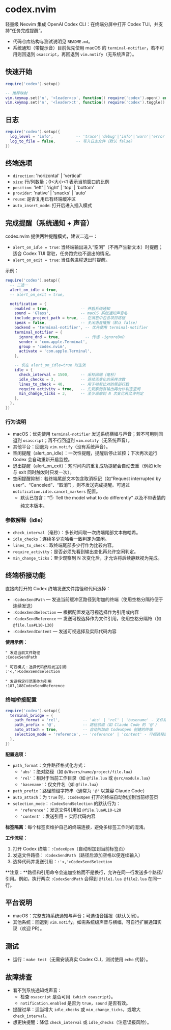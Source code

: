 # codex.nvim

轻量级 Neovim 集成 OpenAI Codex CLI：在终端分屏中打开 Codex TUI，并支持“任务完成提醒”。

- 代码仓库结构与测试说明见 `README.md`。
- 系统通知（带提示音）目前优先使用 macOS 的 `terminal-notifier`，若不可用则回退到 `osascript`，再回退到 `vim.notify`（无系统声音）。

## 快速开始

```lua
require('codex').setup()

-- 推荐映射
vim.keymap.set('n', '<leader>co', function() require('codex').open() end, { desc = 'Codex: Open TUI' })
vim.keymap.set('n', '<leader>ct', function() require('codex').toggle() end, { desc = 'Codex: Toggle terminal' })
```

## 日志

```lua
require('codex').setup({
  log_level = 'info',          -- 'trace'|'debug'|'info'|'warn'|'error'
  log_to_file = false,         -- 写入日志文件（默认 false）
})
```

## 终端选项

- `direction`: 'horizontal' | 'vertical'
- `size`: 行/列数量；0<大小<1 表示当前窗口的比例
- `position`: 'left' | 'right' | 'top' | 'bottom'
- `provider`: 'native' | 'snacks' | 'auto'
- `reuse`: 是否复用已有终端缓冲区
- `auto_insert_mode`: 打开后进入插入模式

## 完成提醒（系统通知 + 声音）

codex.nvim 提供两种提醒模式，建议二选一：

- `alert_on_idle = true`: 当终端输出进入“空闲”（不再产生新文本）时提醒；适合 Codex TUI 常驻，任务跑完也不退出的情况。
- `alert_on_exit = true`: 当任务进程退出时提醒。

示例：

```lua
require('codex').setup({
  -- 二选一
  alert_on_idle = true,
  -- alert_on_exit = true,

  notification = {
    enabled = true,              -- 开启系统通知
    sound = 'Glass',             -- macOS 系统通知声音名
    include_project_path = true, -- 在消息中包含项目路径
    speak = false,               -- 关闭语音播报（默认 false）
    backend = 'terminal-notifier', -- 优先使用 terminal-notifier
    terminal_notifier = {
      ignore_dnd = true,           -- 传递 -ignoreDnD
      sender = 'com.apple.Terminal',
      group = 'codex.nvim',
      activate = 'com.apple.Terminal',
    },

    -- 仅在 alert_on_idle=true 时生效
    idle = {
      check_interval = 1500,     -- 采样间隔（毫秒）
      idle_checks = 3,           -- 连续无变化的采样次数
      lines_to_check = 40,       -- 用于哈希比对的尾部行数
      require_activity = true,   -- 先观察到有输出再允许判定空闲
      min_change_ticks = 3,      -- 至少观察到 N 次变化再允许判定
    },
  },
})
```

### 行为说明

- macOS：优先使用 `terminal-notifier` 发送系统横幅与声音；若不可用则回退到 `osascript`；再不行回退到 `vim.notify`（无系统声音）。
- 其他平台：回退为 `vim.notify`（没有系统声音）。
- 空闲提醒（alert_on_idle）：一次性提醒，提醒后停止监控；下次再次运行 Codex 会自动重新开启监控。
- 退出提醒（alert_on_exit）：短时间内的重复成功提醒会自动去重（例如 idle 与 exit 同时触发时只发一次）。
- 空闲提醒抑制：若终端尾部文本包含取消标记（如“Request interrupted by user”、“Canceled”、“取消”），则不发送完成提醒。可通过 `notification.idle.cancel_markers` 配置。
  - 默认已包含：“🖐  Tell the model what to do differently” 以及不带表情的纯文本版本。

### 参数解释（idle）

- `check_interval`（毫秒）：多长时间取一次终端尾部文本做哈希。
- `idle_checks`：连续多少次哈希一致判定为空闲。
- `lines_to_check`：取终端尾部多少行作为比较内容。
- `require_activity`：是否必须先看到输出变化再允许空闲判定。
- `min_change_ticks`：至少观察到 N 次变化后，才允许将后续静默视为完成。

## 终端桥接功能

直接向打开的 Codex 终端发送文件路径和代码选择：

- `:CodexSendPath` — 发送当前缓冲区路径到附加的终端（使用空格分隔符便于连续发送）
- `:CodexSendSelection` — 根据配置发送可视选择作为引用或内容
- `:CodexSendReference` — 发送可视选择作为文件引用，使用空格分隔符（如 `@file.lua#L10-L20`）
- `:CodexSendContent` — 发送可视选择及实际代码内容

**使用示例：**
```vim
" 发送当前文件路径
:CodexSendPath

" 可视模式：选择代码然后发送引用
:'<,'>CodexSendSelection

" 发送特定行范围作为引用
:187,188CodexSendReference
```

### 终端桥接配置

```lua
require('codex').setup({
  terminal_bridge = {
    path_format = 'rel',          -- 'abs' | 'rel' | 'basename' - 文件路径格式
    path_prefix = '@',            -- 路径前缀（如 Claude Code 的 '@'）
    auto_attach = true,           -- 自动附加由 CodexOpen 创建的终端
    selection_mode = 'reference', -- 'reference' | 'content' - 可视选择的默认行为
  },
})
```

**配置选项：**
- `path_format`：文件路径格式化方式：
  - `'abs'`：绝对路径（如 `@/Users/name/project/file.lua`）
  - `'rel'`：相对于当前工作目录（如 `@file.lua` 或 `@src/module.lua`）
  - `'basename'`：仅文件名（如 `@file.lua`）
- `path_prefix`：路径前缀字符串（通常为 `'@'` 以兼容 Claude Code）
- `auto_attach`：为 `true` 时，`:CodexOpen` 打开的终端自动附加到当前标签页
- `selection_mode`：`:CodexSendSelection` 的默认行为：
  - `'reference'`：发送文件引用如 `@file.lua#L10-L20`
  - `'content'`：发送引用 + 实际代码内容

**标签隔离**：每个标签页维护自己的终端连接，避免多标签工作时的混淆。

**工作流程：**
1. 打开 Codex 终端：`:CodexOpen`（自动附加到当前标签页）
2. 发送文件路径：`:CodexSendPath`（路径后添加空格以便连续输入）
3. 选择代码并发送引用：`:'<,'>CodexSendSelection`

**注意：**路径和引用命令会追加空格而不是换行，允许在同一行发送多个路径/引用。例如，执行两次 `:CodexSendPath` 会得到 `@file1.lua @file2.lua` 在同一行。

## 平台说明

- macOS：完整支持系统通知与声音；可选语音播报（默认关闭）。
- 其他系统：回退到 `vim.notify`。如需系统级声音与横幅，可自行扩展通知实现（欢迎 PR）。

## 测试

- 运行：`make test`（无需安装真实 Codex CLI，测试使用 `echo` 代替）。

## 故障排查

- 看不到系统通知或声音：
  - 检查 `osascript` 是否可用（`which osascript`）。
  - `notification.enabled` 是否为 `true`，`sound` 是否有效。
- 提醒过早：适当增大 `idle_checks` 或 `min_change_ticks`，或增大 `check_interval`。
- 想更快提醒：降低 `check_interval` 或 `idle_checks`（注意误报风险）。
